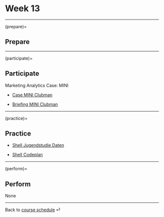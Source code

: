 # Week 13


---

(prepare)=
## Prepare




---

(participate)=
## Participate

Marketing Analytics Case: MINI

- [Case MINI Clubman](https://drive.google.com/file/d/11UX2XPiMeZsdQL908EDrbuEHbzGPQN85/view?usp=sharing)

- [Briefing MINI Clubman](https://drive.google.com/file/d/1dEJhWqUxAhbIUC3Ywq4IKYtkGKImCexS/view?usp=sharing)



---

(practice)=
## Practice

- [Shell Jugendstudie Daten](https://drive.google.com/file/d/11f6gUB6wRpp_h5w_osVvk8Lw-_ueIUH0/view?usp=sharing)


- [Shell Codeplan](https://drive.google.com/file/d/11dEylO6P3VjpMv_k4iXSgJuaZVGMkptm/view?usp=sharing)

---

(perform)=
## Perform

None




---

Back to [course schedule](../docs/course-schedule.md) ⏎
